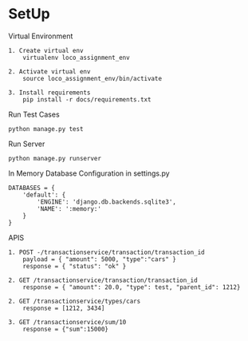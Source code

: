 # SetUp

Virtual Environment

    1. Create virtual env
        virtualenv loco_assignment_env

    2. Activate virtual env
        source loco_assignment_env/bin/activate

    3. Install requirements
        pip install -r docs/requirements.txt

Run Test Cases

    python manage.py test

Run Server

    python manage.py runserver

In Memory Database Configuration in settings.py

    DATABASES = {
        'default': {
            'ENGINE': 'django.db.backends.sqlite3',
            'NAME': ':memory:'
        }
    }

APIS

    1. POST -/transactionservice/transaction/transaction_id
        payload = { "amount": 5000, "type":"cars" }
        response = { "status": "ok" }

    2. GET /transactionservice/transaction/transaction_id
        response = { "amount": 20.0, "type": test, "parent_id": 1212}

    2. GET /transactionservice/types/cars
        response = [1212, 3434]

    3. GET /transactionservice/sum/10
        response = {"sum":15000}